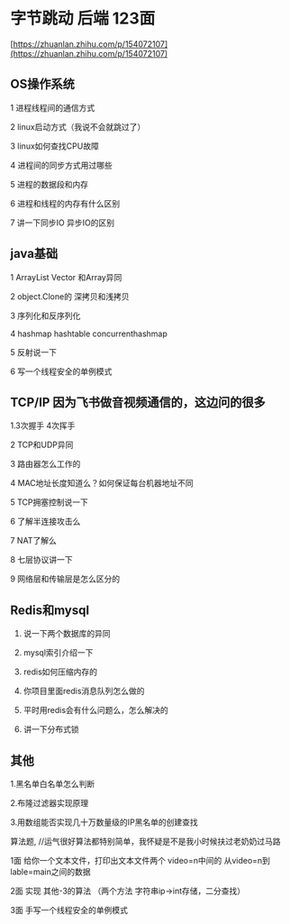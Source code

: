 # 字节跳动 后端 123面

[https://zhuanlan.zhihu.com/p/154072107](https://zhuanlan.zhihu.com/p/154072107)

## OS操作系统

1 进程线程间的通信方式

2 linux启动方式（我说不会就跳过了）

3 linux如何查找CPU故障

4 进程间的同步方式用过哪些

5 进程的数据段和内存

6 进程和线程的内存有什么区别

7 讲一下同步IO 异步IO的区别

## java基础

1 ArrayList Vector 和Array异同

2 object.Clone的 深拷贝和浅拷贝

3 序列化和反序列化

4 hashmap hashtable concurrenthashmap

5 反射说一下

6 写一个线程安全的单例模式

## TCP/IP 因为飞书做音视频通信的，这边问的很多

1.3次握手 4次挥手

2 TCP和UDP异同

3 路由器怎么工作的

4 MAC地址长度知道么？如何保证每台机器地址不同

5 TCP拥塞控制说一下

6 了解半连接攻击么

7 NAT了解么

8 七层协议讲一下

9 网络层和传输层是怎么区分的

## Redis和mysql

1. 说一下两个数据库的异同

2. mysql索引介绍一下

3. redis如何压缩内存的

4. 你项目里面redis消息队列怎么做的

5. 平时用redis会有什么问题么，怎么解决的

6. 讲一下分布式锁

## 其他

1.黑名单白名单怎么判断

2.布隆过滤器实现原理

3.用数组能否实现几十万数量级的IP黑名单的创建查找

算法题, //运气很好算法都特别简单，我怀疑是不是我小时候扶过老奶奶过马路

1面 给你一个文本文件，打印出文本文件两个 video=n中间的 从video=n到 lable=main之间的数据

2面 实现 其他-3的算法 （两个方法 字符串ip->int存储，二分查找）

3面 手写一个线程安全的单例模式
